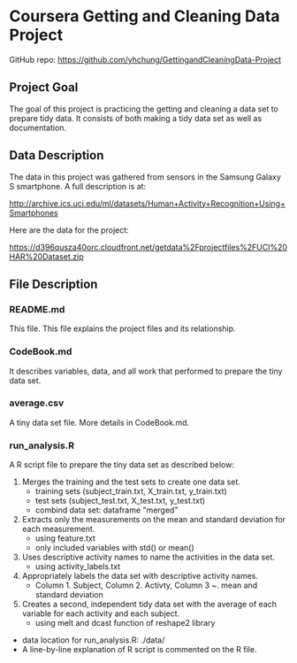 Coursera Getting and Cleaning Data Project
==============================

GitHub repo: https://github.com/yhchung/GettingandCleaningData-Project


## Project Goal

The goal of this project is practicing the getting and cleaning a data set to prepare tidy data. It consists of both making a tidy data set as well as documentation.

## Data Description

The data in this project was gathered from sensors in the Samsung Galaxy S smartphone. A full description is at: 

http://archive.ics.uci.edu/ml/datasets/Human+Activity+Recognition+Using+Smartphones 

Here are the data for the project: 

https://d396qusza40orc.cloudfront.net/getdata%2Fprojectfiles%2FUCI%20HAR%20Dataset.zip 

## File Description

### README.md

This file. This file explains the project files and its relationship.

### CodeBook.md

It describes variables, data, and all work that performed to prepare the tiny data set.

### average.csv

A tiny data set file. More details in CodeBook.md.

### run_analysis.R

A R script file to prepare the tiny data set as described below:

1. Merges the training and the test sets to create one data set.
	* training sets (subject_train.txt, X_train.txt, y_train.txt)
	* test sets (subject_test.txt, X_test.txt, y_test.txt) 
	* combind data set: dataframe "merged"
2. Extracts only the measurements on the mean and standard deviation for each measurement. 
	* using feature.txt
	* only included variables with std() or mean()
3. Uses descriptive activity names to name the activities in the data set.
	* using activity_labels.txt
4. Appropriately labels the data set with descriptive activity names. 
	* Column 1. Subject, Column 2. Activty, Column 3 ~. mean and standard deviation
5. Creates a second, independent tidy data set with the average of each variable for each activity and each subject. 
	* using melt and dcast function of reshape2 library

* data location for run_analysis.R: ./data/
* A line-by-line explanation of R script is commented on the R file.



